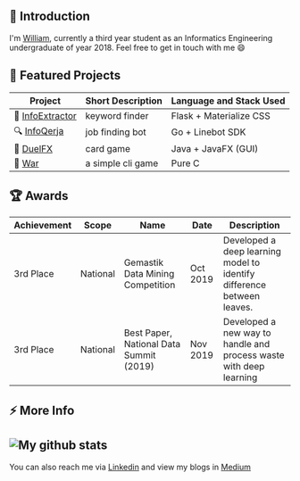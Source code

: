 <!--
**JonathanGun/JonathanGun** is a ✨ _special_ ✨ repository because its `README.md` (this file) appears on your GitHub profile.

Here are some ideas to get you started:

- 🔭 I’m currently working on ...
- 🌱 I’m currently learning ...
- 👯 I’m looking to collaborate on ...
- 🤔 I’m looking for help with ...
- 💬 Ask me about ...
- 📫 How to reach me: ...
- 😄 Pronouns: ...
- ⚡ Fun fact: ...
-->

## 💬 Introduction
I'm [William](https://william-porto.netlify.app/), currently a third year student as an Informatics Engineering undergraduate of year 2018. Feel free to get in touch with me 😄

## 🌱 Featured Projects
| Project | Short Description | Language and Stack Used |
|---------|-------------------|-------------------------|
|🧩 [InfoExtractor](https://info-extractor9923.herokuapp.com/)                                       | keyword finder        | Flask + Materialize CSS |
|🔍 [InfoQerja](https://github.com/William9923/infoqerja-line)                                        | job finding bot       | Go + Linebot SDK        |
|🧠 [DuelFX](https://github.com/William9923/DuelFX)                                                   | card game     | Java + JavaFX (GUI)              |
|🎫 [War](https://github.com/William9923/War)                                                         | a simple cli game | Pure C             |


## 🏆 Awards

| Achievement | Scope | Name | Date | Description |
|-------------|-------|------|------|-------------|
| 3rd Place | National | Gemastik Data Mining Competition | Oct 2019 | Developed a deep learning model to identify difference between leaves. |
| 3rd Place | National | Best Paper, National Data Summit (2019) | Nov 2019 | Developed a new way to handle and process waste with deep learning |

## ⚡ More Info
![My github stats](https://github-readme-stats.vercel.app/api?username=william9923&show_icons=true)
---
You can also reach me via [Linkedin](https://www.linkedin.com/in/williamong9923) and view my blogs in [Medium](https://medium.com/@williamong1400)

